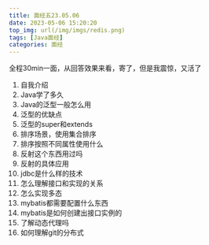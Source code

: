 ```yaml
---
title: 面经五23.05.06
date: 2023-05-06 15:20:20
top_img: url(/img/imgs/redis.png)
tags: [Java面经]
categories: 面经
---
```


全程30min一面，从回答效果来看，寄了，但是我震惊，又活了

1. 自我介绍
2. Java学了多久
3. Java的泛型一般怎么用
4. 泛型的优缺点
5. 泛型的super和extends
6. 排序场景，使用集合排序
7. 排序按照不同属性使用什么
8. 反射这个东西用过吗
9. 反射的具体应用
10. jdbc是什么样的技术
11. 怎么理解接口和实现的关系
12. 怎么实现多态
13. mybatis都需要配置什么东西
14. mybatis是如何创建出接口实例的
15. 了解动态代理吗
16. 如何理解git的分布式
